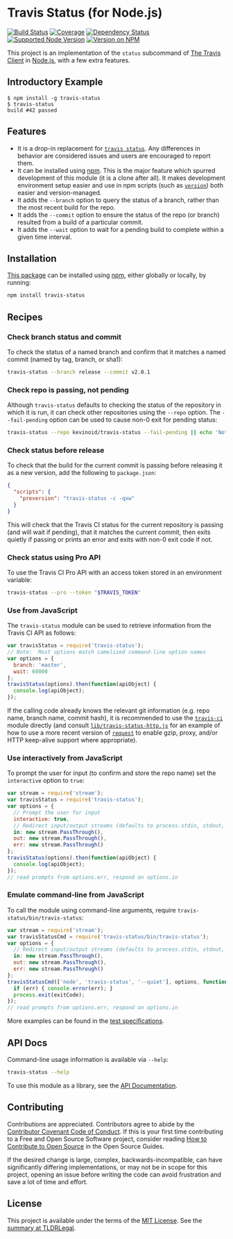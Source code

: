 Travis Status (for Node.js)
===========================

[![Build Status](https://img.shields.io/github/actions/workflow/status/kevinoid/travis-status/node.js.yml?branch=main&style=flat&label=build)](https://github.com/kevinoid/travis-status/actions?query=branch%3Amain)
[![Coverage](https://img.shields.io/codecov/c/github/kevinoid/travis-status.svg?style=flat)](https://codecov.io/github/kevinoid/travis-status?branch=main)
[![Dependency Status](https://img.shields.io/david/kevinoid/travis-status.svg?style=flat)](https://david-dm.org/kevinoid/travis-status)
[![Supported Node Version](https://img.shields.io/node/v/travis-status.svg?style=flat)](https://www.npmjs.com/package/travis-status)
[![Version on NPM](https://img.shields.io/npm/v/travis-status.svg?style=flat)](https://www.npmjs.com/package/travis-status)

This project is an implementation of the `status` subcommand of [The Travis
Client](https://github.com/travis-ci/travis.rb) in
[Node.js](https://nodejs.org/), with a few extra features.

## Introductory Example

    $ npm install -g travis-status
    $ travis-status
    build #42 passed

## Features

* It is a drop-in replacement for [`travis
  status`](https://github.com/travis-ci/travis.rb#status).  Any differences in
  behavior are considered issues and users are encouraged to report them.
* It can be installed using [npm](https://www.npmjs.com/).  This is the major
  feature which spurred development of this module (it is a clone after all).
  It makes development environment setup easier and use in npm scripts (such
  as [`version`](https://docs.npmjs.com/cli/version)) both easier and
  version-managed.
* It adds the `--branch` option to query the status of a branch, rather than
  the most recent build for the repo.
* It adds the `--commit` option to ensure the status of the repo (or branch)
  resulted from a build of a particular commit.
* It adds the `--wait` option to wait for a pending build to complete within a
  given time interval.

## Installation

[This package](https://www.npmjs.com/package/travis-status) can be
installed using [npm](https://www.npmjs.com/), either globally or locally, by
running:

```sh
npm install travis-status
```

## Recipes

### Check branch status and commit

To check the status of a named branch and confirm that it matches a named
commit (named by tag, branch, or sha1):

```sh
travis-status --branch release --commit v2.0.1
```

### Check repo is passing, not pending

Although `travis-status` defaults to checking the status of the repository in
which it is run, it can check other repositories using the `--repo` option.
The `--fail-pending` option can be used to cause non-0 exit for pending
status:

```sh
travis-status --repo kevinoid/travis-status --fail-pending || echo 'Not yet passing'
```

### Check status before release

To check that the build for the current commit is passing before releasing it
as a new version, add the following to `package.json`:

```json
{
  "scripts": {
    "preversion": "travis-status -c -qxw"
  }
}
```

This will check that the Travis CI status for the current repository is
passing (and will wait if pending), that it matches the current commit, then
exits quietly if passing or prints an error and exits with non-0 exit code if
not.

### Check status using Pro API

To use the Travis CI Pro API with an access token stored in an environment
variable:

```sh
travis-status --pro --token "$TRAVIS_TOKEN"
```

### Use from JavaScript

The `travis-status` module can be used to retrieve information from the Travis
CI API as follows:

```js
var travisStatus = require('travis-status');
// Note:  Most options match camelized command-line option names
var options = {
  branch: 'master',
  wait: 60000
};
travisStatus(options).then(function(apiObject) {
  console.log(apiObject);
});
```

If the calling code already knows the relevant git information (e.g. repo
name, branch name, commit hash), it is recommended to use the
[`travis-ci`](https://github.com/pwmckenna/node-travis-ci) module directly
(and consult [`lib/travis-status-http.js`](lib/travis-status-http.js) for an
example of how to use a more recent version of
[`request`](https://github.com/request/request) to enable gzip, proxy, and/or
HTTP keep-alive support where appropriate).

### Use interactively from JavaScript

To prompt the user for input (to confirm and store the repo name) set the
`interactive` option to `true`:

```js
var stream = require('stream');
var travisStatus = require('travis-status');
var options = {
  // Prompt the user for input
  interactive: true,
  // Redirect input/output streams (defaults to process.stdin, stdout, stderr)
  in: new stream.PassThrough(),
  out: new stream.PassThrough(),
  err: new stream.PassThrough()
};
travisStatus(options).then(function(apiObject) {
  console.log(apiObject);
});
// read prompts from options.err, respond on options.in
```

### Emulate command-line from JavaScript

To call the module using command-line arguments, require
`travis-status/bin/travis-status`:

```js
var stream = require('stream');
var travisStatusCmd = require('travis-status/bin/travis-status');
var options = {
  // Redirect input/output streams (defaults to process.stdin, stdout, stderr)
  in: new stream.PassThrough(),
  out: new stream.PassThrough(),
  err: new stream.PassThrough()
};
travisStatusCmd(['node', 'travis-status', '--quiet'], options, function(err, exitCode) {
  if (err) { console.error(err); }
  process.exit(exitCode);
});
// read prompts from options.err, respond on options.in
```

More examples can be found in the [test
specifications](https://kevinoid.github.io/travis-status/spec).

## API Docs

Command-line usage information is available via `--help`:

```sh
travis-status --help
```

To use this module as a library, see the [API
Documentation](https://kevinoid.github.io/travis-status/api).

## Contributing

Contributions are appreciated.  Contributors agree to abide by the [Contributor
Covenant Code of
Conduct](https://www.contributor-covenant.org/version/1/4/code-of-conduct.html).
If this is your first time contributing to a Free and Open Source Software
project, consider reading [How to Contribute to Open
Source](https://opensource.guide/how-to-contribute/)
in the Open Source Guides.

If the desired change is large, complex, backwards-incompatible, can have
significantly differing implementations, or may not be in scope for this
project, opening an issue before writing the code can avoid frustration and
save a lot of time and effort.

## License

This project is available under the terms of the [MIT License](LICENSE.txt).
See the [summary at TLDRLegal](https://tldrlegal.com/license/mit-license).
